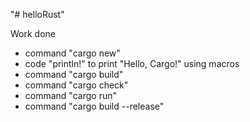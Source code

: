 "# helloRust" 

Work done
- command "cargo new"
- code "println!" to print "Hello, Cargo!" using macros 
- command "cargo build"
- command "cargo check"
- command "cargo run"
- command "cargo build --release"